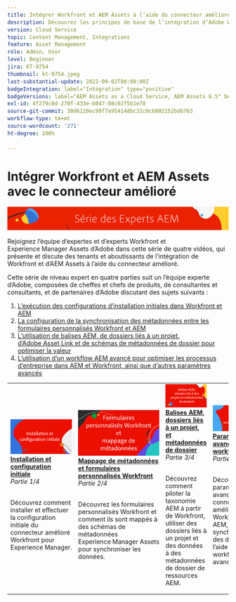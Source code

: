 ```yaml
---
title: Intégrer Workfront et AEM Assets à l’aide du connecteur amélioré
description: Découvrez les principes de base de l’intégration d’Adobe Workfront et d’Experience Manager Assets à l’aide du connecteur amélioré.
version: Cloud Service
topic: Content Management, Integrations
feature: Asset Management
role: Admin, User
level: Beginner
jira: KT-9754
thumbnail: kt-9754.jpeg
last-substantial-update: 2022-09-02T00:00:00Z
badgeIntegration: label="Intégration" type="positive"
badgeVersions: label="AEM Assets as a Cloud Service, AEM Assets 6.5" before-title="false"
exl-id: 4f279c0d-270f-433e-b047-88c02f5b1e78
source-git-commit: 30d6120ec99f7a95414dbc31c0cb002152bd6763
workflow-type: tm+mt
source-wordcount: '271'
ht-degree: 100%

---
```


# Intégrer Workfront et AEM Assets avec le connecteur amélioré

![AEM Experts Series.](./assets/banner.png)

Rejoignez l’équipe d’expertes et d’experts Workfront et Experience Manager Assets d’Adobe dans cette série de quatre vidéos, qui présente et discute des tenants et aboutissants de l’intégration de Workfront et d’AEM Assets à l’aide du connecteur amélioré.

Cette série de niveau expert en quatre parties suit un l’équipe experte d’Adobe, composées de cheffes et chefs de produits, de consultantes et consultants, et de partenaires d’Adobe discutant des sujets suivants :

1. [L’exécution des configurations d’installation initiales dans Workfront et AEM](./setup.md)
2. [La configuration de la synchronisation des métadonnées entre les formulaires personnalisés Workfront et AEM](./custom-forms.md)
3. [L’utilisation de balises AEM, de dossiers liés à un projet, d’Adobe Asset Link et de schémas de métadonnées de dossier pour optimiser la valeur](./aem-tags-project-linked-folders-and-folder-metadata.md)
4. [L’utilisation d’un workflow AEM avancé pour optimiser les processus d’entreprise dans AEM et Workfront, ainsi que d’autres paramètres avancés](./advanced-settings-and-workflows.md)

<table>
  <td>
      <a href="./setup.md">
        <img alt="Installation et configuration initiale" 
             src="./assets/setup.png">
      </a>
      <div>
         <a href="./setup.md"><strong>Installation et configuration initiale</strong></a>
<br/><em>Partie 1/4</em>
      </div>
      <p>
        <br/>
Découvrez comment installer et effectuer la configuration initiale du connecteur amélioré Workfront pour Experience Manager.
      </p>
   </td>
   <!-- Workfront custom forms and metadata mapping -->
   <td>
      <a href="./custom-forms.md">
        <img alt="Mappage de métadonnées et formulaires personnalisés Workfront" 
             src="./assets/custom-forms.png">
      </a>
      <div>
         <a href="./custom-forms.md"><strong>Mappage de métadonnées et formulaires personnalisés Workfront</strong></a>
<br/><em>Partie 2/4</em>
      </div>
      <p>
        <br/>
Découvrez les formulaires personnalisés Workfront et comment ils sont mappés à des schémas de métadonnées Experience Manager Assets pour synchroniser les données.
      </p>
    </td>
    <!-- AEM Tags, project linked folders, and folder metadata -->
    <td>
      <a href="./aem-tags-project-linked-folders-and-folder-metadata.md">
        <img alt="Balises AEM, dossiers liés à un projet, et métadonnées de dossier" 
             src="./assets/aem-tags.png">
      </a>
      <div>
         <a href="./aem-tags-project-linked-folders-and-folder-metadata.md"><strong>Balises AEM, dossiers liés à un projet, et métadonnées de dossier</strong></a>
<br/><em>Partie 3/4</em> 
      </div>
      <p>
        <br/>
Découvrez comment piloter la taxonomie AEM à partir de Workfront, utiliser des dossiers liés à un projet et des données à des métadonnées de dossier de ressources AEM.
      </p>
   </td>   
   <!-- Advanced workflows -->
    <td>
      <a href="./advanced-settings-and-workflows.md">
        <img alt="Paramètres avancés et workflows" 
             src="./assets/advanced.png">
      </a>
      <div>
         <a href="./advanced-settings-and-workflows.md"><strong>Paramètres avancés et workflows</strong></a>
<br/><em>Partie 4/4</em>
      </div>
      <p>
        <br/>
Découvrez les paramètres avancés du connecteur amélioré Workfront pour AEM, gérez la synchronisation des données à l’aide de workflows avancés.
      </p>
   </td>
  </tr>  
</tbody></table>
